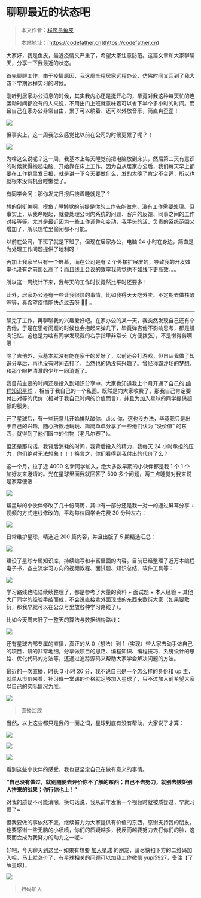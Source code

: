 # 聊聊最近的状态吧

> 本文作者：[程序员鱼皮](https://yuyuanweb.feishu.cn/wiki/Abldw5WkjidySxkKxU2cQdAtnah)
>
> 本站地址：[https://codefather.cn](https://codefather.cn)

大家好，我是鱼皮，最近疫情又严重了，希望大家注意防范。这篇文章和大家聊聊天，分享一下我最近的状态。

首先聊聊工作，由于疫情原因，我这周全程居家远程办公，仿佛时间又回到了我大四下学期远程实习的时候。

刚听到居家办公消息的时候，其实我内心还是挺开心的，毕竟对我这种每天忙的连运动时间都没有的人来说，不用出门上班就意味着可以省下半个多小时的时间。而且自己在家办公非常自由，累了可以躺着、还可以外放音乐，简直爽歪歪！

![](https://pic.yupi.icu/5563/202311041331839.png)

但事实上，这一周我怎么感觉比以前在公司的时候更累了呢？！

![](https://pic.yupi.icu/5563/202311041331829.png)

为啥这么说呢？这一周，我基本上每天睡觉前把电脑放到床头，然后第二天有意识的时候就得抱起电脑、开始靠在床上工作。因为自从居家办公后，我们每天早上都要在工作群里发日报，就是讲一下今天要做什么，发的太晚了肯定不合适，所以也就根本没有机会睡懒觉了。

有同学会问：那你发完日报后接着睡就是了？

想的倒挺美啊，摸鱼 / 睡懒觉的前提是你的工作先能做完、没有工作需要处理。但事实上，从我睁眼起，就要处理公司内系统的问题、客户的反馈、同事之间的工作对接等等。尤其是最近因为一些工作调整和变动，我手头的活、负责的系统范围又增加了，所以想忙里偷闲都不可能。

以前在公司，下班了就是下班了。但现在居家办公，电脑 24 小时在身边，简直是为处理工作问题提供了地利呀！

再加上我家里只有一个屏幕，而在公司是有 2 个外接扩展屏的，导致我的开发效率也没有之前那么高了；而且线上会议的效率我感觉也不如线下更高效。。。

所以这一周统计下来，我每天的工作时长竟然比平时还要多！

此外，居家办公还有一些让我很烦的事情，比如我得天天吃外卖、不定期去做核酸等等，真希望疫情能快点过去呀 🙏🏻 。



------


聊完了工作，再聊聊我的兴趣爱好吧。在家办公的某一天，我突然发现自己还有个吉他，于是在思考问题的时候也会抱起来弹几下，毕竟弹吉他不影响思考，都是肌肉记忆。这也是为啥有同学发现我的右手指甲非常长（方便拨弦），不是懒得剪啊喂！

除了吉他外，我基本就没有能在家干的爱好了，以前还会打游戏，但自从我做了知识分享后，再也没有时间去打了，当然也的确没有兴趣了。曾经称霸沙场的梦想，和那个眼神清澈的少年一同消逝了。

我目前主要的时间还是投入到知识分享中，大家也知道我上个月开通了自己的 [编程知识星球](https://mp.weixin.qq.com/s?__biz=MzI1NDczNTAwMA==&mid=2247505617&idx=1&sn=73c5e2b1ad9b22d93e8fd6153199ab22&scene=21#wechat_redirect) ，相当于我自己的一个私圈。既然是向大家收费了，那我自己肯定要付出对等的代价（相对于我自己时间的价值而言），并且为加入星球的同学提供超额的服务。

开了星球后，有一些玩意儿开始排队酸你，diss 你，这也没办法，毕竟我只是出于自己的兴趣，随心所欲地玩玩、简简单单分享了一些他们认为 “没价值” 的东西，就得到了他们眼中的俗物（老凡尔赛了）。

但还是那句话，我背后消耗的时间，我背后投入的精力，我每天 24 小时承担的压力，你们绝对无法想象！！！换言之，你们看得到我付出的代价了么？

这一个月，拉了近 4000 名新同学加入，绝大多数早期的小伙伴都是我 1 个 1 个加好友来邀请的。光在星球里面我就回答了 500 多个问题，两三点睡觉对我来说是家常便饭：

![](https://pic.yupi.icu/5563/202311041331901.png)

帮星球的小伙伴修改了几十份简历，其中有一部分还是我一对一的通过屏幕分享 + 视频的方式连线修改的，平均每位同学会花费 30 分钟左右：

![](https://pic.yupi.icu/5563/202311041331925.png)

日常维护星球，精选近 200 篇内容，并且出版了 5 期精选汇总：

![](https://pic.yupi.icu/5563/202311041331928.png)

建设了星球专属知识库，持续编写和丰富里面的内容。目前已经整理了近万本编程电子书，各主流学习方向的视频教程、面试题、知识总结、软件工具等：

![](https://pic.yupi.icu/5563/202311041331929.png)

学习路线也陆陆续续整理了，都是参考了大量的资料 + 面试题 + 本人经验 + 其他大厂同学的经验手敲而成，不会说直接拿外面现成的东西来敷衍大家（如果要敷衍，那我早就可以在公众号里放各种学习路线了）。

比如今天周末肝了一整天的算法与数据结构路线：

![](https://pic.yupi.icu/5563/202311041331141.png)

还有星球内部专属的直播，真正的从 0（想法）到 1（实现）带大家去动手做自己的项目，讲的非常地细，分享做项目的思路、编程知识、编程技巧、系统设计的思路、优化代码的方法等，还通过追踪源码来帮助大家学会解决问题的方法。

最近的一次直播，时长 3 小时 26 分，我不说自己是一个怎么样的身份和 up 主，就单从市价来看，补习班一堂课的价格就足够加入星球了，只不过加入前希望大家以自己的实际情况为准。

![](https://pic.yupi.icu/5563/202311041331358.png)

> 直播回放

当然，以上这些都只是我的一面之词，星球到底有没有帮助，大家说了才算：

![](https://pic.yupi.icu/5563/202311041331231.png)

![](https://pic.yupi.icu/5563/202311041331284.png)

![](https://pic.yupi.icu/5563/202311041331445.png)

看到这些小伙伴的感受，我也更坚定自己在做有意义的事情。

**“自己没有做过，就别随便去评价你不了解的东西；自己不去努力，就别去嫉妒别人拼来的战果；你行你也上！”**

对我的质疑不可能消除，换句话说，我从前年发第一个视频时就被质疑过，早就习惯了~

但我要做的事依然不变，继续努力为大家提供有价值的东西，感谢支持我的朋友。也要感谢一些无脑的小喷喷，你们的质疑越多，我反而越要努力去打你们的脸，这反而会成为我努力的动力之一呢~

好吧，今天聊天到这里~ 如果有想要 [加入星球](https://mp.weixin.qq.com/s?__biz=MzI1NDczNTAwMA==&mid=2247505617&idx=1&sn=73c5e2b1ad9b22d93e8fd6153199ab22&scene=21#wechat_redirect) 的朋友，请尽快扫下方的二维码加入哈，马上就涨价了，有星球相关的问题可以加我工作微信 yupi5927，备注【了解星球】。

![](https://pic.yupi.icu/5563/202311041331631.png)

> 扫码加入